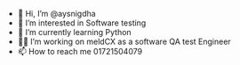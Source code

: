 - 👋 Hi, I’m @aysnigdha
- 👀 I’m interested in Software testing
- 🌱 I’m currently learning Python
- 👩‍💻 I’m working on meldCX as a software QA test Engineer
- 📫 How to reach me 01721504079

<!---
aysnigdha/aysnigdha is a ✨ special ✨ repository because its `README.md` (this file) appears on your GitHub profile.
You can click the Preview link to take a look at your changes.
--->
